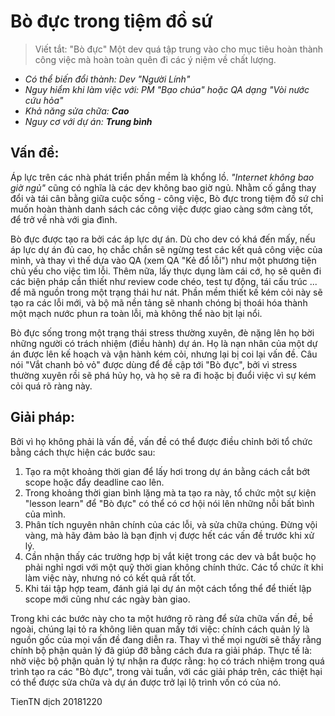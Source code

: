 # Bò đực trong tiệm đồ sứ
> Viết tắt: "Bò đực"
> Một dev quá tập trung vào cho mục tiêu hoàn thành công việc mà hoàn toàn quên  đi các ý niệm về chất lượng.

* _Có thể biến đổi thành: Dev "Người Lính"_
* _Nguy hiểm khi làm việc với: PM "Bạo chúa" hoặc QA dạng "Vòi nước cứu hỏa"_
* _Khả năng sửa chữa: **Cao**_
* _Nguy cơ với dự án: **Trung bình**_

## Vấn đề:

Áp lực trên các nhà phát triển phần mềm là khổng lồ. _"Internet không bao giờ ngủ"_ cũng có nghĩa là các dev không bao giờ ngủ. Nhằm cố gắng thay đổi và tái cân bằng giữa cuộc sống - công việc, Bò đực trong tiệm đồ sứ chỉ muốn hoàn thành danh sách các công việc được giao càng sớm càng tốt, để trở về nhà với gia đình.

Bò đực được tạo ra bởi các áp lực dự án. Dù cho dev có khá đến mấy, nếu áp lực dự án đủ cao, họ chắc chắn sẽ ngừng test các kết quả công việc của mình, và thay vì thế dựa vào QA (xem QA "Kẻ đổ lỗi") như một phương tiện chủ yếu cho việc tìm lỗi. Thêm nữa, lấy thực dụng làm cái cớ, họ sẽ quên đi các biện pháp cần thiết như review code chéo, test tự động, tái cấu trúc ... để mã nguồn trong một trạng thái hư nát. Phần mềm thiết kế kém cỏi này sẽ tạo ra các lỗi mới, và bộ mã nền tảng sẽ nhanh chóng bị thoái hóa thành một mạch nước phun ra toàn lỗi, mà không thể nào bịt lại nổi.

Bò đực sống trong một trạng thái stress thường xuyên, đè nặng lên họ bời những người có trách nhiệm (điều hành) dự án. Họ là nạn nhân của một dự án được lên kế hoạch và vận hành kém cỏi, nhưng lại bị coi lại vấn đề. Câu nói "Vắt chanh bỏ vỏ" được dùng để đề cập tới "Bò đực", bởi vì stress thường xuyên rồi sẽ phá hủy họ, và họ sẽ ra đi hoặc bị đuổi việc vì sự kém cỏi quá rõ ràng này.

## Giải pháp:

Bởi vì họ không phải là vấn đề, vấn đề có thể được điều chỉnh bởi tổ chức bằng cách thực hiện các bước sau:

 1. Tạo ra một khoảng thời gian để lấy hơi trong dự án bằng cách cắt bớt scope hoặc đẩy deadline cao lên.
 2. Trong khoảng thời gian bình lặng mà ta tạo ra này, tổ chức một sự kiện "lesson learn" để "Bò đực" có thể có cơ hội nói lên những nỗi bất bình của mình.
 3. Phân tích nguyên nhân chính của các lỗi, và sửa chữa chúng. Đừng vội vàng, mà hãy đảm bảo là bạn định vị được hết các vấn đề trước khi xử lý.
 4. Cần nhận thấy các trường hợp bị vắt kiệt trong các dev và bắt buộc họ phải nghỉ ngơi với một quỹ thời gian không chính thức. Các tổ chức ít khi làm việc này, nhưng nó có kết quả rất tốt.
 5. Khi tái tập hợp team, đánh giá lại dự án một cách tổng thể để thiết lập scope mới cũng như các ngày bàn giao.

Trong khi các bước này cho ta một hướng rõ ràng để sửa chữa vấn đề, bề ngoài, chúng lại tỏ ra không liên quan mấy tới việc: chính cách quản lý là nguồn gốc của mọi vấn đề đang diễn ra. Thay vì thế mọi người sẽ thấy rằng chính bộ phận quản lý đã giúp đỡ bằng cách đưa ra giải pháp. Thực tế là: nhờ việc bộ phận quản lý tự nhận ra được rằng: họ có trách nhiệm trong quá trình tạo ra các "Bò đực", trong vài tuần, với các giải pháp trên, các thiệt hại có thể được sửa chữa và dự án được trở lại lộ trình vốn có của nó.

TienTN dịch 20181220